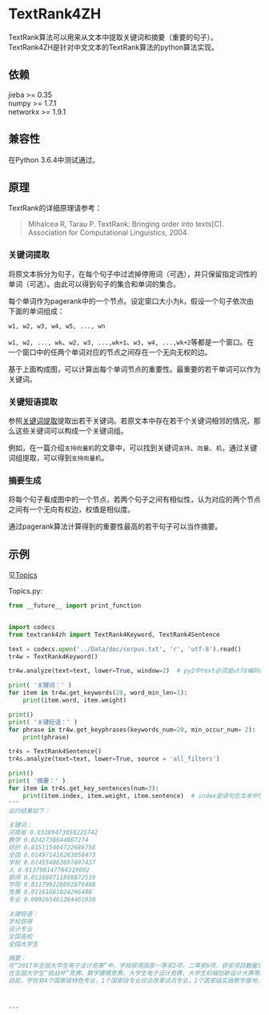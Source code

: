# TextRank4ZH

TextRank算法可以用来从文本中提取关键词和摘要（重要的句子）。TextRank4ZH是针对中文文本的TextRank算法的python算法实现。

## 依赖
jieba >= 0.35  
numpy >= 1.7.1  
networkx >= 1.9.1  

## 兼容性
在Python 3.6.4中测试通过。


## 原理

TextRank的详细原理请参考：

> Mihalcea R, Tarau P. TextRank: Bringing order into texts[C]. Association for Computational Linguistics, 2004.


### 关键词提取
将原文本拆分为句子，在每个句子中过滤掉停用词（可选），并只保留指定词性的单词（可选）。由此可以得到句子的集合和单词的集合。

每个单词作为pagerank中的一个节点。设定窗口大小为k，假设一个句子依次由下面的单词组成：
```
w1, w2, w3, w4, w5, ..., wn
```
`w1, w2, ..., wk`、`w2, w3, ...,wk+1`、`w3, w4, ...,wk+2`等都是一个窗口。在一个窗口中的任两个单词对应的节点之间存在一个无向无权的边。

基于上面构成图，可以计算出每个单词节点的重要性。最重要的若干单词可以作为关键词。


### 关键短语提取
参照[关键词提取](#关键词提取)提取出若干关键词。若原文本中存在若干个关键词相邻的情况，那么这些关键词可以构成一个关键词组。

例如，在一篇介绍`支持向量机`的文章中，可以找到关键词`支持`、`向量`、`机`，通过关键词组提取，可以得到`支持向量机`。

### 摘要生成
将每个句子看成图中的一个节点，若两个句子之间有相似性，认为对应的两个节点之间有一个无向有权边，权值是相似度。

通过pagerank算法计算得到的重要性最高的若干句子可以当作摘要。


## 示例
见[Topics](../TextRank4ZH/Topics)

Topics.py:

```python
from __future__ import print_function


import codecs
from textrank4zh import TextRank4Keyword, TextRank4Sentence

text = codecs.open('../Data/doc/corpus.txt', 'r', 'utf-8').read()
tr4w = TextRank4Keyword()

tr4w.analyze(text=text, lower=True, window=2)  # py2中text必须是utf8编码的str或者unicode对象，py3中必须是utf8编码的bytes或者str对象

print( '关键词：' )
for item in tr4w.get_keywords(20, word_min_len=1):
    print(item.word, item.weight)

print()
print( '关键短语：' )
for phrase in tr4w.get_keyphrases(keywords_num=20, min_occur_num= 2):
    print(phrase)

tr4s = TextRank4Sentence()
tr4s.analyze(text=text, lower=True, source = 'all_filters')

print()
print( '摘要：' )
for item in tr4s.get_key_sentences(num=3):
    print(item.index, item.weight, item.sentence)  # index是语句在文本中位置，weight是权重
"""
运行结果如下：

关键词：
河南省 0.03289473058225742
教学 0.0242738644087274
纺织 0.015115404722686758
全国 0.014971416283050473
学校 0.014554063697697437
人 0.013798147764319002
获得 0.011860711808872519
学院 0.011799228092879468
竞赛 0.01161681024296488
专业 0.009265461284461938

关键短语：
学校获得
设计专业
全国高校
全国大学生

摘要：
在“2017年全国大学生电子设计竞赛”中，学校获得国家一等奖2项、二等奖6项，获奖项目数量位列河南省高校获奖第一名
在全国大学生“挑战杯”竞赛、数学建模竞赛、大学生电子设计竞赛、大学生机械创新设计大赛等国家级赛事中，中原工学院学生成绩优异，在“挑战杯”系列竞赛中共获得国家级一等奖1项、二等奖1项、三等奖13项，共荣获5次河南省“优胜杯”，国赛进步显著奖1项
目前，学校有4个国家级特色专业，1个国家级专业综合改革试点专业，1个国家级实践教学基地，1个全国高校思想政治理论课教学科研团队，还有一批省级特色专业、实验教学示范中心（实验室）、教学团队、精品资源共享课、双语教学示范课等



"""













